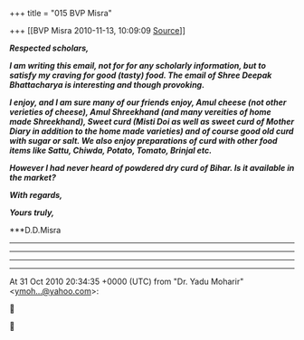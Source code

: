 +++
title = "015 BVP Misra"

+++
[[BVP Misra	2010-11-13, 10:09:09 [Source](https://groups.google.com/g/bvparishat/c/bnoL5XjNnR8)]]



***Respected scholars,***

***I am writing this email, not for for any scholarly information, but to satisfy my craving for good (tasty) food. The email of Shree Deepak Bhattacharya is interesting and though provoking.***

***I enjoy, and I am sure many of our friends enjoy, Amul cheese (not other verieties of cheese), Amul Shreekhand (and many vereities of home made Shreekhand), Sweet curd (Misti Doi as well as sweet curd of Mother Diary in addition to the home made varieties) and of course good old curd with sugar or salt. We also enjoy preparations of curd with other food items like Sattu, Chiwda, Potato, Tomato, Brinjal etc.***

***However I had never heard of powdered dry curd of Bihar. Is it available in the market?***

***With regards,***

***Yours truly,***

***D.D.Misra  
***



***  
***

******  
  
At 31 Oct 2010 20:34:35 +0000 (UTC) from "Dr. Yadu Moharir" \<[ymoh...@yahoo.com]()\>:






